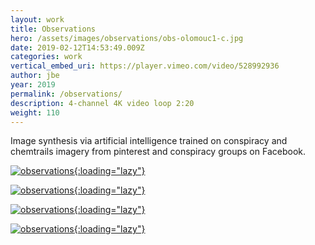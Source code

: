 ```yaml
---
layout: work
title: Observations
hero: /assets/images/observations/obs-olomouc1-c.jpg
date: 2019-02-12T14:53:49.009Z
categories: work
vertical_embed_uri: https://player.vimeo.com/video/528992936
author: jbe
year: 2019
permalink: /observations/
description: 4-channel 4K video loop 2:20
weight: 110
---
```


<div class="pad">
Image synthesis via artificial intelligence trained on conspiracy and chemtrails imagery from pinterest and conspiracy groups on Facebook.
</div>

[![observations](/assets/images/observations/obs-olomouc2.jpg?nf_resize=fit&w=1920){:loading="lazy"}](/assets/images/observations/obs-olomouc2.jpg)

[![observations](/assets/images/observations/observations-3.jpg?nf_resize=fit&w=1920){:loading="lazy"}](/assets/images/observations/observations-3.jpg)

[![observations](/assets/images/observations/observations-5.jpg?nf_resize=fit&w=1920){:loading="lazy"}](/assets/images/observations/observations-5.jpg)

[![observations](/assets/images/observations/observations-4.jpg?nf_resize=fit&w=1920){:loading="lazy"}](/assets/images/observations/observations-4.jpg)
